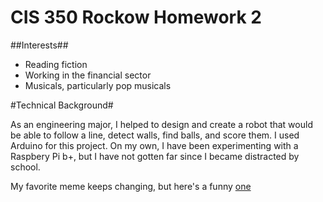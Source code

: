# CIS 350 Rockow Homework 2 #

##Interests##

* Reading fiction 
* Working in the financial sector
* Musicals, particularly pop musicals

#Technical Background#

As an engineering major, I helped to design and create a robot that would be able to follow a line, detect walls, find balls, and score them. I used Arduino for this project. On my own, I have been experimenting with a Raspbery Pi b+, but I have not gotten far since I became distracted by school.


My favorite meme keeps changing, but here's a funny [one](https://external-content.duckduckgo.com/iu/?u=https%3A%2F%2Ftse1.mm.bing.net%2Fth%3Fid%3DOIP.jTe05PF-UoXjkDg1IKhaywHaHV%26pid%3DApi&f=1)

